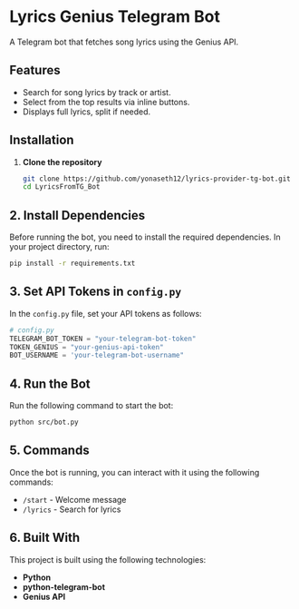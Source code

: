 # Lyrics Genius Telegram Bot

A Telegram bot that fetches song lyrics using the Genius API.

## Features
- Search for song lyrics by track or artist.
- Select from the top results via inline buttons.
- Displays full lyrics, split if needed.

## Installation
1. **Clone the repository**  
   ```bash
   git clone https://github.com/yonaseth12/lyrics-provider-tg-bot.git
   cd LyricsFromTG_Bot
   ```

## 2. Install Dependencies

Before running the bot, you need to install the required dependencies. In your project directory, run:

```bash
pip install -r requirements.txt
```

## 3. Set API Tokens in `config.py`

In the `config.py` file, set your API tokens as follows:

```python
# config.py
TELEGRAM_BOT_TOKEN = "your-telegram-bot-token"
TOKEN_GENIUS = "your-genius-api-token"
BOT_USERNAME = 'your-telegram-bot-username"
```

## 4. Run the Bot

Run the following command to start the bot:

```bash
python src/bot.py
```

## 5. Commands

Once the bot is running, you can interact with it using the following commands:

- `/start` - Welcome message
- `/lyrics` - Search for lyrics

## 6. Built With

This project is built using the following technologies:

- **Python**
- **python-telegram-bot**
- **Genius API**
